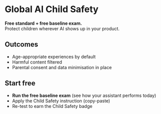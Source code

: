 # Global AI Child Safety

**Free standard + free baseline exam.**  
Protect children wherever AI shows up in your product.

## Outcomes
- Age-appropriate experiences by default
- Harmful content filtered
- Parental consent and data minimisation in place

## Start free
- **Run the free baseline exam** (see how your assistant performs today)
- Apply the Child Safety instruction (copy-paste)
- Re-test to earn the Child Safety badge


